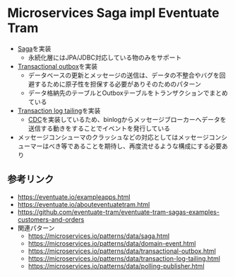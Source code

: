 # Microservices Saga impl Eventuate Tram
- [Saga](https://microservices.io/patterns/data/saga.html)を実装
  - 永続化層にはJPA/JDBC対応している物のみをサポート
- [Transactional outbox](https://microservices.io/patterns/data/transactional-outbox.html)を実装
  - データベースの更新とメッセージの送信は、データの不整合やバグを回避するために原子性を担保する必要がありそのためのパターン
  - データ格納先のテーブルとOutboxテーブルをトランザクションでまとめている
- [Transaction log tailing](https://microservices.io/patterns/data/transaction-log-tailing.html)を実装
  - [CDC](https://eventuate.io/abouteventuatetram.html)を実装しているため、binlogからメッセージブローカーへデータを送信する動きをすることでイベントを発行している
- メッセージコンシューマのクラッシュなどの対応としてはメッセージコンシューマーはべき等であることを期待し、再度流せるような構成にする必要あり

## 参考リンク
- https://eventuate.io/exampleapps.html
- https://eventuate.io/abouteventuatetram.html
- https://github.com/eventuate-tram/eventuate-tram-sagas-examples-customers-and-orders
- 関連パターン
  - https://microservices.io/patterns/data/saga.html
  - https://microservices.io/patterns/data/domain-event.html
  - https://microservices.io/patterns/data/transactional-outbox.html
  - https://microservices.io/patterns/data/transaction-log-tailing.html
  - https://microservices.io/patterns/data/polling-publisher.html